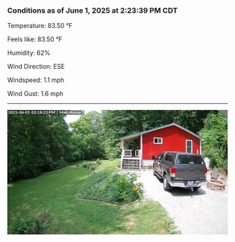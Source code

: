 ### Conditions as of June 1, 2025 at 2:23:39 PM CDT 

Temperature: 83.50 &deg;F

Feels like: 83.50 &deg;F

Humidity: 62%

Wind Direction: ESE

Windspeed: 1.1 mph

Wind Gust: 1.6 mph

---

<img src="./images/latest.jpeg"/>


